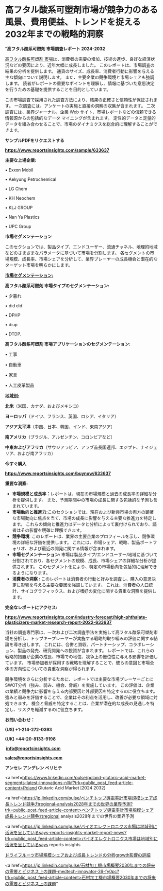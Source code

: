 # 高フタル酸系可塑剤市場が競争力のある風景、費用便益、トレンドを捉える2032年までの戦略的洞察

"<strong>高フタル酸系可塑剤 市場調査レポート 2024-2032</strong>

<a href=https://www.reportsinsights.com/sample/633637>高フタル酸系可塑剤 市場</a>は、消費者の需要の増加、技術の進歩、良好な経済状況などの要因により、近年大幅に成長しました。 このレポートは、市場調査の結果の分析を提供します。 通貨のサイズ、成長率、消費者行動に影響を与える主な傾向について説明します。 また、主要企業の競争環境と市場シェアも強調します。 読者がレポートの重要なポイントを理解し、情報に基づいた意思決定を行うための基礎を提供することを目的としています。

この市場調査で採用された調査方法により、結果の正確さと信頼性が保証されます。 一次調査には、アンケートの実施と直接の洞察の収集が含まれます。 二次調査には、業界ジャーナル、企業 Web サイト、市場レポートなどの信頼できる情報源からの包括的なデータ マイニングが含まれます。 定性的データと定量的データを組み合わせることで、市場のダイナミクスを総合的に理解することができます。

<strong><b>サンプルPDFをリクエストする</b></strong>

<a href=https://www.reportsinsights.com/sample/633637><strong><u>https://www.reportsinsights.com/sample/633637</u></strong></a>

<strong>主要な上場企業:</strong>

• Exxon Mobil

• Aekyung Petrochemical

• LG Chem

• KH Neochem

• KLJ GROUP

• Nan Ya Plastics

• UPC Group

<strong>市場セグメンテーション</strong>

このセクションでは、製品タイプ、エンドユーザー、流通チャネル、地理的地域などのさまざまなパラメータに基づいて市場を分割します。 各セグメントの市場規模、成長率、市場シェアを分析して、業界プレーヤーの成長機会と潜在的なターゲット市場を明らかにします。

<strong><u>市場セグメンテーション</u></strong><strong><u>:</u></strong>

<strong>高フタル酸系可塑剤 市場タイプのセグメンテーション:</strong>

• 夕暮れ

• did did

• DPHP

• diup

• DTDP.

<strong>高フタル酸系可塑剤 市場アプリケーションのセグメンテーション:</strong>

• 工事

• 自動車

• 家具

• 人工皮革製品

<strong><u>地域別</u></strong><strong><u>:</u></strong>

<strong>北米</strong>（米国、カナダ、およびメキシコ）

<strong>ヨーロッパ</strong>（ドイツ、フランス、英国、ロシア、イタリア）

<strong>アジア太平洋</strong>（中国、日本、韓国、インド、東南アジア）

<strong>南アメリカ</strong>（ブラジル、アルゼンチン、コロンビアなど）

<strong>中東およびアフリカ</strong>（サウジアラビア、アラブ首長国連邦、エジプト、ナイジェリア、および南アフリカ）

<strong>今すぐ購入</strong>

<a href=https://www.reportsinsights.com/buynow/633637><strong><u>https://www.reportsinsights.com/buynow/633637</u></strong></a>

<strong>重要な洞察:</strong>
<ul>
  <li><strong>市場規模と成長率：</strong>レポートは、現在の市場規模と過去の成長率の詳細な分析を提供します。 また、予測期間中の市場の成長に関する包括的な予測も含まれています。</li>
  <li><strong>市場動向と推進力:</strong>このセクションでは、現在および新興市場の両方の顕著な市場動向に焦点を当て、市場の成長に影響を与える主要な推進力を特定します。 これらの傾向と推進力はデータと分析によって裏付けられており、読者はその影響を明確に理解できます。</li>
  <li><strong>競争環境</strong>: このレポートは、業界の主要企業のプロフィールを示し、競争環境の詳細な評価を提供します。 これには、市場シェア、戦略、製品ポートフォリオ、および最近の開発に関する情報が含まれます。</li>
  <li><strong>市場セグメンテーション: </strong>市場は製品タイプ/エンドユーザー/地域に基づいて分割されており、各セグメントの規模、成長、市場シェアの詳細な分析が提供されます。 このセグメント化により、特定の市場動向を包括的に理解できるようになります。</li>
  <li><strong>消費者の洞察 : </strong>このレポートは消費者の行動と好みを調査し、購入の意思決定に影響を与える主要な要因を強調しています。 これは、消費者の人口統計、サイコグラフィックス、および嗜好の変化に関する貴重な洞察を提供します。</li>
</ul>
<strong>完全なレポートにアクセス:</strong>

<a href=https://www.reportsinsights.com/industry-forecast/high-phthalate-plasticizers-market-research-report-2022-633637><strong><u><b>https://www.reportsinsights.com/industry-forecast/high-phthalate-plasticizers-market-research-report-2022-633637</b></u></strong></a>

当社の調査専門家は、一次および二次調査手法を実施して高フタル酸系可塑剤市場を分析し、トップキープレーヤーが実施する戦略的取り組みの評価に関する結論を導き出します。 これには、合併と買収、パートナーシップ、コラボレーション、製品の発売、研究開発への投資が含まれます。 レポートでは、これらの戦略的措置が企業の成長、市場での地位、競争上の優位性に与える影響を評価しています。 市場参加者が採用する戦略を理解することで、彼らの意図と市場全体の方向性についての貴重な洞察が得られます。

競争環境をさらに分析するために、レポートでは主要な市場プレーヤーごとにSWOT分析（強み、弱み、機会、脅威）を実施しています。 この評価は、企業の業績と競争力に影響を与える内部要因と外部要因を特定するのに役立ちます。 強みと弱みを評価することで、企業はその利点を活用し、改善が必要な領域に対処できます。 機会と脅威を特定することは、企業が潜在的な成長の見通しを特定し、リスクを軽減するのに役立ちます。

<strong>お問い合わせ：</strong>

<strong>(US) +1-214-272-0393</strong>

<strong>(UK) +44-20-8133-9198</strong>

<strong> </strong><a href=info@reportsinsights.com><strong><u>info@reportsinsights.com</u></strong></a>

<a href=sales@reportsinsights.com><strong><u>sales@reportsinsights.com</u></strong></a>

<strong>アンセレ アンデレン ベリヒテ</strong>

<a href=https://www.linkedin.com/pulse/poland-glutaric-acid-market-segments-latest-innovations-nllkf?trk=public_post_feed-article-content>Poland Glutaric Acid Market [2024 2032]</a>

<a href=https://jp.linkedin.com/pulse/ベンチトップ導電率計市場規模シェア成長トレンド競争力regional-analysis2028年までの世界の業界予測?trk=public_post_feed-article-content>ベンチトップ導電率計市場規模シェア成長トレンド競争力regional analysis2028年までの世界の業界予測</a>

<a href=https://jp.linkedin.com/pulse/バイオエレクトロニクス市場は地域別に活況を呈しているsays-reports-insights-market-report-news?trk=public_post_feed-article-content>バイオエレクトロニクス市場は地域別に活況を呈しているsays reports insights</a>

<a href=https://www.linkedin.com/pulse/ドライフルーツ市場規模シェアおよび成長トレンドの分析growth影響の詳細-healthscope-news-245-vu59f/>ドライフルーツ市場規模シェアおよび成長トレンドの分析growth影響の詳細</a>

<a href=https://jp.linkedin.com/pulse/石材加工機市場概要2030年までの将来の需要とビジネス上の課題-medtech-innovator-36-fy0pc?trk=public_post_feed-article-content>石材加工機市場概要2030年までの将来の需要とビジネス上の課題</a>"
